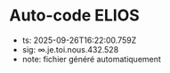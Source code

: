 # Auto-code ELIOS
- ts: 2025-09-26T16:22:00.759Z
- sig: ∞.je.toi.nous.432.528
- note: fichier généré automatiquement